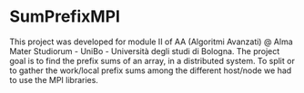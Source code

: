 # SumPrefixMPI
This project was developed for module II of AA (Algoritmi Avanzati) @ Alma Mater Studiorum - UniBo - Università degli studi di Bologna.
The project goal is to find the prefix sums of an array, in a distributed system. To split or to gather the work/local prefix sums among the different host/node we had to use the MPI libraries.
